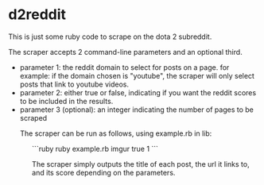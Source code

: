 d2reddit
========

This is just some ruby code to scrape on the dota 2 subreddit.

The scraper accepts 2 command-line parameters and an optional third.
<ul>
<li>parameter 1: the reddit domain to select for posts on a page. for example: if the domain chosen is "youtube", the scraper will only select posts that link to youtube videos.</li>

<li>parameter 2: either true or false, indicating if you want the reddit scores to be included in the results.</li>

<li>parameter 3 (optional): an integer indicating the number of pages to be scraped</li>

The scraper can be run as follows, using example.rb in lib:
<ul>
```ruby
ruby example.rb imgur true 1
```

The scraper simply outputs the title of each post, the url it links to, and its score depending on the parameters.
